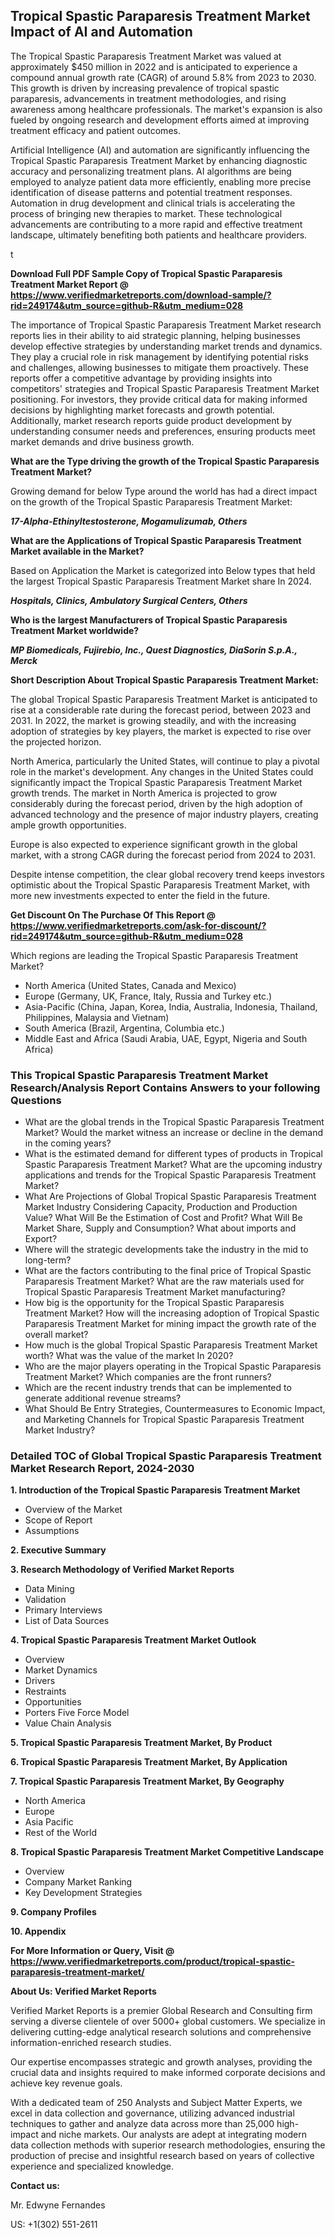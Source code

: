 <h2>Tropical Spastic Paraparesis Treatment Market Impact of AI and Automation</h2><p>The Tropical Spastic Paraparesis Treatment Market was valued at approximately $450 million in 2022 and is anticipated to experience a compound annual growth rate (CAGR) of around 5.8% from 2023 to 2030. This growth is driven by increasing prevalence of tropical spastic paraparesis, advancements in treatment methodologies, and rising awareness among healthcare professionals. The market's expansion is also fueled by ongoing research and development efforts aimed at improving treatment efficacy and patient outcomes.</p><p>Artificial Intelligence (AI) and automation are significantly influencing the Tropical Spastic Paraparesis Treatment Market by enhancing diagnostic accuracy and personalizing treatment plans. AI algorithms are being employed to analyze patient data more efficiently, enabling more precise identification of disease patterns and potential treatment responses. Automation in drug development and clinical trials is accelerating the process of bringing new therapies to market. These technological advancements are contributing to a more rapid and effective treatment landscape, ultimately benefiting both patients and healthcare providers.</p>t</p><p id="" class=""><strong>Download Full PDF Sample Copy of Tropical Spastic Paraparesis Treatment Market Report @ <a href="https://www.verifiedmarketreports.com/download-sample/?rid=249174&utm_source=github-R&utm_medium=028" target="_blank">https://www.verifiedmarketreports.com/download-sample/?rid=249174&utm_source=github-R&utm_medium=028</a></strong></p><p>The importance of&nbsp;Tropical Spastic Paraparesis Treatment Market research reports lies in their ability to aid strategic planning, helping businesses develop effective strategies by understanding market trends and dynamics. They play a crucial role in risk management by identifying potential risks and challenges, allowing businesses to mitigate them proactively. These reports offer a competitive advantage by providing insights into competitors' strategies and Tropical Spastic Paraparesis Treatment Market positioning. For investors, they provide critical data for making informed decisions by highlighting market forecasts and growth potential. Additionally, market research reports guide product development by understanding consumer needs and preferences, ensuring products meet market demands and drive business growth.</p><p><strong>What are the&nbsp;Type driving the growth of the Tropical Spastic Paraparesis Treatment Market?</strong></p><p id="" class="">Growing demand for below Type around the world has had a direct impact on the growth of the Tropical Spastic Paraparesis Treatment Market:</p><em><strong>17-Alpha-Ethinyltestosterone, Mogamulizumab, Others</strong></em></p><strong>What are the&nbsp;Applications&nbsp;of Tropical Spastic Paraparesis Treatment Market available in the Market?</strong></p><p id="" class="">Based on Application the Market is categorized into Below types that held the largest Tropical Spastic Paraparesis Treatment Market share In 2024.</p><em><strong>Hospitals, Clinics, Ambulatory Surgical Centers, Others</strong></em></p><strong>Who is the largest Manufacturers of Tropical Spastic Paraparesis Treatment Market worldwide?</strong></p><p><em><strong>MP Biomedicals, Fujirebio, Inc., Quest Diagnostics, DiaSorin S.p.A., Merck</strong></em></p><p id="" class=""><strong>Short Description About Tropical Spastic Paraparesis Treatment Market:</strong></p><p>The global Tropical Spastic Paraparesis Treatment Market is anticipated to rise at a considerable rate during the forecast period, between 2023 and 2031. In 2022, the market is growing steadily, and with the increasing adoption of strategies by key players, the market is expected to rise over the projected horizon.</p><p>North America, particularly the United States, will continue to play a pivotal role in the market's development. Any changes in the United States could significantly impact the Tropical Spastic Paraparesis Treatment Market growth trends. The market in North America is projected to grow considerably during the forecast period, driven by the high adoption of advanced technology and the presence of major industry players, creating ample growth opportunities.</p><p>Europe is also expected to experience significant growth in the global market, with a strong CAGR during the forecast period from 2024 to 2031.</p><p>Despite intense competition, the clear global recovery trend keeps investors optimistic about the Tropical Spastic Paraparesis Treatment Market, with more new investments expected to enter the field in the future.</p><p id="" class=""><strong>Get Discount On The Purchase Of This Report @ <a href="https://www.verifiedmarketreports.com/ask-for-discount/?rid=249174&utm_source=github-R&utm_medium=028" target="_blank">https://www.verifiedmarketreports.com/ask-for-discount/?rid=249174&utm_source=github-R&utm_medium=028</a></strong></p>Which regions are leading the Tropical Spastic Paraparesis Treatment Market?</p><ul><li>North America (United States, Canada and Mexico)</li><li>Europe (Germany, UK, France, Italy, Russia and Turkey etc.)</li><li>Asia-Pacific (China, Japan, Korea, India, Australia, Indonesia, Thailand, Philippines, Malaysia and Vietnam)</li><li>South America (Brazil, Argentina, Columbia etc.)</li><li>Middle East and Africa (Saudi Arabia, UAE, Egypt, Nigeria and South Africa)</li></ul><h3 id="" class="">This Tropical Spastic Paraparesis Treatment Market Research/Analysis Report Contains Answers to your following Questions</h3><ul><li>What are the global trends in the Tropical Spastic Paraparesis Treatment Market? Would the market witness an increase or decline in the demand in the coming years?</li><li>What is the estimated demand for different types of products in Tropical Spastic Paraparesis Treatment Market? What are the upcoming industry applications and trends for the Tropical Spastic Paraparesis Treatment Market?</li><li>What Are Projections of Global Tropical Spastic Paraparesis Treatment Market Industry Considering Capacity, Production and Production Value? What Will Be the Estimation of Cost and Profit? What Will Be Market Share, Supply and Consumption? What about imports and Export?</li><li>Where will the strategic developments take the industry in the mid to long-term?</li><li>What are the factors contributing to the final price of Tropical Spastic Paraparesis Treatment Market? What are the raw materials used for Tropical Spastic Paraparesis Treatment Market manufacturing?</li><li>How big is the opportunity for the Tropical Spastic Paraparesis Treatment Market? How will the increasing adoption of Tropical Spastic Paraparesis Treatment Market for mining impact the growth rate of the overall market?</li><li>How much is the global Tropical Spastic Paraparesis Treatment Market worth? What was the value of the market In 2020?</li><li>Who are the major players operating in the Tropical Spastic Paraparesis Treatment Market? Which companies are the front runners?</li><li>Which are the recent industry trends that can be implemented to generate additional revenue streams?</li><li>What Should Be Entry Strategies, Countermeasures to Economic Impact, and Marketing Channels for Tropical Spastic Paraparesis Treatment Market Industry?</li></ul><h3 id="" class="">Detailed TOC of Global Tropical Spastic Paraparesis Treatment Market Research Report, 2024-2030</h3><p id="" class=""><strong>1. Introduction of the Tropical Spastic Paraparesis Treatment Market</strong></p><ul><li>Overview of the Market</li><li>Scope of Report</li><li>Assumptions</li></ul><p id="" class=""><strong>2. Executive Summary</strong></p><p id="" class=""><strong>3. Research Methodology of Verified Market Reports</strong></p><ul><li>Data Mining</li><li>Validation</li><li>Primary Interviews</li><li>List of Data Sources</li></ul><p id="" class=""><strong>4. Tropical Spastic Paraparesis Treatment Market Outlook</strong></p><ul><li>Overview</li><li>Market Dynamics</li><li>Drivers</li><li>Restraints</li><li>Opportunities</li><li>Porters Five Force Model</li><li>Value Chain Analysis</li></ul><p id="" class=""><strong>5. Tropical Spastic Paraparesis Treatment Market, By Product</strong></p><p id="" class=""><strong>6. Tropical Spastic Paraparesis Treatment Market, By Application</strong></p><p id="" class=""><strong>7. Tropical Spastic Paraparesis Treatment Market, By Geography</strong></p><ul><li>North America</li><li>Europe</li><li>Asia Pacific</li><li>Rest of the World</li></ul><p id="" class=""><strong>8. Tropical Spastic Paraparesis Treatment Market Competitive Landscape</strong></p><ul><li>Overview</li><li>Company Market Ranking</li><li>Key Development Strategies</li></ul><p id="" class=""><strong>9. Company Profiles</strong></p><p id="" class=""><strong>10. Appendix</strong></p><p id="" class=""><strong>For More Information or Query, Visit @ <a href="https://www.verifiedmarketreports.com/product/tropical-spastic-paraparesis-treatment-market/" target="_blank">https://www.verifiedmarketreports.com/product/tropical-spastic-paraparesis-treatment-market/</a></strong></p><p id="" class=""><strong>About Us: Verified Market Reports</strong></p><p id="" class="">Verified Market Reports is a premier Global Research and Consulting firm serving a diverse clientele of over 5000+ global customers. We specialize in delivering cutting-edge analytical research solutions and comprehensive information-enriched research studies.</p><p id="" class="">Our expertise encompasses strategic and growth analyses, providing the crucial data and insights required to make informed corporate decisions and achieve key revenue goals.</p><p id="" class="">With a dedicated team of 250 Analysts and Subject Matter Experts, we excel in data collection and governance, utilizing advanced industrial techniques to gather and analyze data across more than 25,000 high-impact and niche markets. Our analysts are adept at integrating modern data collection methods with superior research methodologies, ensuring the production of precise and insightful research based on years of collective experience and specialized knowledge.</p><p id="" class=""><strong>Contact us:</strong></p><p id="" class="">Mr. Edwyne Fernandes</p><p id="" class="">US: +1(302) 551-2611</p>